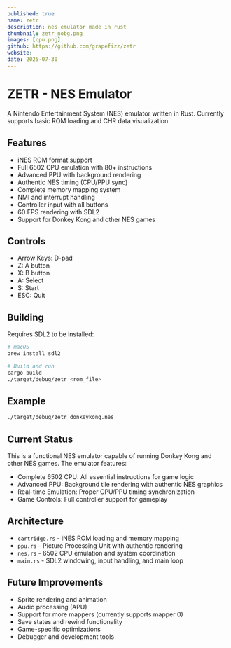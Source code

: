 ```yaml
---
published: true
name: zetr
description: nes emulator made in rust
thumbnail: zetr_nobg.png
images: [cpu.png]
github: https://github.com/grapefizz/zetr
website: 
date: 2025-07-30   
---
```


# ZETR - NES Emulator

A Nintendo Entertainment System (NES) emulator written in Rust. Currently supports basic ROM loading and CHR data visualization.

## Features

- iNES ROM format support
- Full 6502 CPU emulation with 80+ instructions
- Advanced PPU with background rendering
- Authentic NES timing (CPU/PPU sync)
- Complete memory mapping system
- NMI and interrupt handling
- Controller input with all buttons
- 60 FPS rendering with SDL2
- Support for Donkey Kong and other NES games

## Controls

- Arrow Keys: D-pad
- Z: A button
- X: B button
- A: Select
- S: Start
- ESC: Quit

## Building

Requires SDL2 to be installed:

```bash
# macOS
brew install sdl2

# Build and run
cargo build
./target/debug/zetr <rom_file>
```

## Example

```bash
./target/debug/zetr donkeykong.nes
```

## Current Status

This is a functional NES emulator capable of running Donkey Kong and other NES games. The emulator features:

- Complete 6502 CPU: All essential instructions for game logic
- Advanced PPU: Background tile rendering with authentic NES graphics
- Real-time Emulation: Proper CPU/PPU timing synchronization
- Game Controls: Full controller support for gameplay

## Architecture

- `cartridge.rs` - iNES ROM loading and memory mapping
- `ppu.rs` - Picture Processing Unit with authentic rendering
- `nes.rs` - 6502 CPU emulation and system coordination
- `main.rs` - SDL2 windowing, input handling, and main loop

## Future Improvements

- Sprite rendering and animation
- Audio processing (APU)
- Support for more mappers (currently supports mapper 0)
- Save states and rewind functionality
- Game-specific optimizations
- Debugger and development tools
